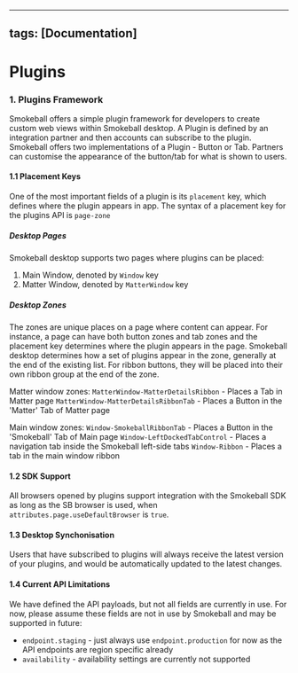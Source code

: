 
---
tags: [Documentation]
---

# Plugins

### 1. Plugins Framework

Smokeball offers a simple plugin framework for developers to create custom web views within Smokeball desktop. A Plugin is defined by an integration partner and then accounts can subscribe to the plugin.
Smokeball offers two implementations of a Plugin - Button or Tab. Partners can customise the appearance of the button/tab for what is shown to users.

#### 1.1 Placement Keys
One of the most important fields of a plugin is its `placement` key, which defines where the plugin appears in app.
The syntax of a placement key for the plugins API is `page-zone`
##### Desktop Pages
Smokeball desktop supports two pages where plugins can be placed:

 1. Main Window, denoted by `Window` key
 2. Matter Window, denoted by `MatterWindow` key

##### Desktop Zones
The zones are unique places on a page where content can appear. For instance, a page can have both button zones and tab zones and the  placement key determines where the plugin appears in the page.
Smokeball desktop determines how a set of plugins appear in the zone, generally at the end of the existing list. For ribbon buttons, they will be placed into their own ribbon group at the end of the zone.

Matter window zones:
`MatterWindow-MatterDetailsRibbon` - Places a Tab in Matter page
`MatterWindow-MatterDetailsRibbonTab` - Places a Button in the 'Matter' Tab of Matter page

Main window zones:
`Window-SmokeballRibbonTab` - Places a Button in the 'Smokeball' Tab of Main page
`Window-LeftDockedTabControl` - Places a navigation tab inside the Smokeball left-side tabs
`Window-Ribbon` - Places a tab in the main window ribbon

#### 1.2 SDK Support
All browsers opened by plugins support integration with the Smokeball SDK as long as the SB browser is used, when `attributes.page.useDefaultBrowser` is `true`.
#### 1.3 Desktop Synchonisation
Users that have subscribed to plugins will always receive the latest version of your plugins, and would be automatically updated to the latest changes.
#### 1.4 Current API Limitations
We have defined the API payloads, but not all fields are currently in use. For now, please assume these fields are not in use by Smokeball and may be supported in future:

 - `endpoint.staging` - just always use `endpoint.production` for now as the API endpoints are region specific already
 - `availability` - availability settings are currently not supported 
